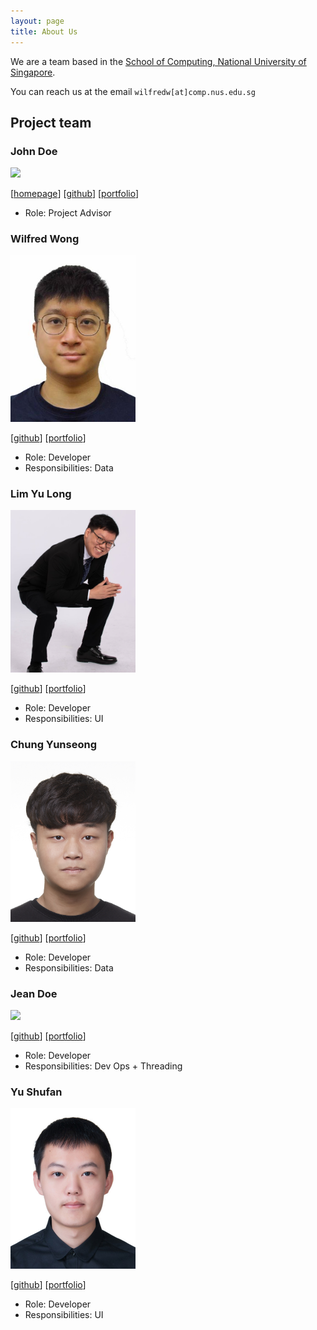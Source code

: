 ```yaml
---
layout: page
title: About Us
---
```


We are a team based in the [School of Computing, National University of Singapore](http://www.comp.nus.edu.sg).

You can reach us at the email `wilfredw[at]comp.nus.edu.sg`

## Project team

### John Doe

<img src="images/johndoe.png" width="200px">

[[homepage](http://www.comp.nus.edu.sg/~damithch)]
[[github](https://github.com/johndoe)]
[[portfolio](team/johndoe.md)]

* Role: Project Advisor

### Wilfred Wong

<img src="images/wilfredwongkc.png" width="200px">

[[github](https://github.com/wilfredwongkc)]
[[portfolio](team/wilfredwongkc.md)]

* Role: Developer
* Responsibilities: Data

### Lim Yu Long

<img src="images/yulong.png" width="200px">

[[github](http://github.com/yulonglim)]
[[portfolio](team/yulonglim.md)]

* Role: Developer
* Responsibilities: UI

### Chung Yunseong

<img src="images/JasonC01.png" width="200px">

[[github](http://github.com/JasonC01)] [[portfolio](team/JasonC01.md)]

* Role: Developer
* Responsibilities: Data

### Jean Doe

<img src="images/johndoe.png" width="200px">

[[github](http://github.com/johndoe)]
[[portfolio](team/johndoe.md)]

* Role: Developer
* Responsibilities: Dev Ops + Threading

### Yu Shufan

<img src="images/fans2619.png" width="200px">

[[github](http://github.com/fans2619)]
[[portfolio](team/fans2619.md)]

* Role: Developer
* Responsibilities: UI
